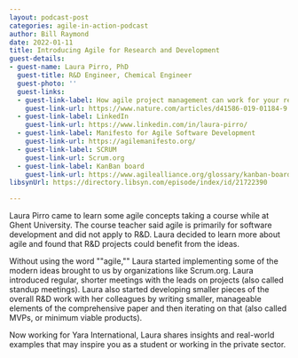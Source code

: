 ```yaml
---
layout: podcast-post
categories: agile-in-action-podcast
author: Bill Raymond
date: 2022-01-11
title: Introducing Agile for Research and Development
guest-details:
- guest-name: Laura Pirro, PhD
  guest-title: R&D Engineer, Chemical Engineer
  guest-photo: ''
  guest-links:
  - guest-link-label: How agile project management can work for your research
    guest-link-url: https://www.nature.com/articles/d41586-019-01184-9
  - guest-link-label: LinkedIn
    guest-link-url: https://www.linkedin.com/in/laura-pirro/
  - guest-link-label: Manifesto for Agile Software Development
    guest-link-url: https://agilemanifesto.org/
  - guest-link-label: SCRUM
    guest-link-url: Scrum.org
  - guest-link-label: KanBan board
    guest-link-url: https://www.agilealliance.org/glossary/kanban-board/
libsynUrl: https://directory.libsyn.com/episode/index/id/21722390

---
```

Laura Pirro came to learn some agile concepts taking a course while at Ghent University. The course teacher said agile is primarily for software development and did not apply to R&D. Laura decided to learn more about agile and found that R&D projects could benefit from the ideas.

Without using the word ""agile,"" Laura started implementing some of the modern ideas brought to us by organizations like Scrum.org. Laura introduced regular, shorter meetings with the leads on projects (also called standup meetings). Laura also started developing smaller pieces of the overall R&D work with her colleagues by writing smaller, manageable elements of the comprehensive paper and then iterating on that (also called MVPs, or minimum viable products).

Now working for Yara International, Laura shares insights and real-world examples that may inspire you as a student or working in the private sector.